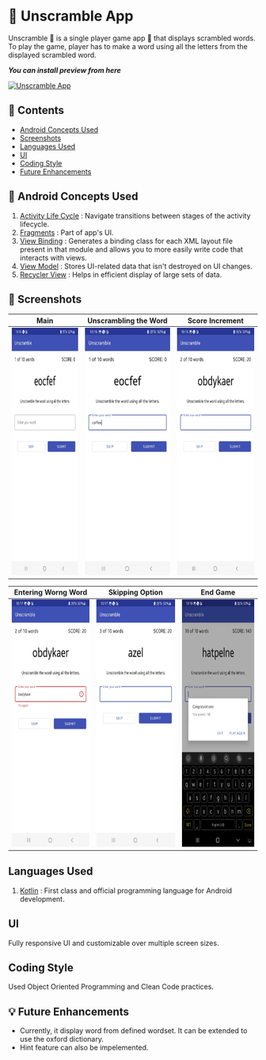:abcd: Unscramble App
======================

Unscramble :abcd: is  a single player game app :iphone: that displays scrambled words. To play the game, player has
to make a word using all the letters from the displayed scrambled word.

_**You can install preview from here**_

[![Unscramble App](https://img.shields.io/badge/Unscramble%20App-v1.0.0-brightgreen)]()

:scroll: Contents 
------------------
* [Android Concepts Used](https://github.com/rahulmangla28/Unscramble_App/edit/master/README.md#bookmark_tabs-android-concepts-used)
* [Screenshots](https://github.com/rahulmangla28/Unscramble_App/edit/master/README.md#camera_flash-screenshots)
* [Languages Used](https://github.com/rahulmangla28/Unscramble_App/edit/master/README.md#languages-used) 
* [UI](https://github.com/rahulmangla28/Unscramble_App/edit/master/README.md#ui)
* [Coding Style](https://github.com/rahulmangla28/Unscramble_App/edit/master/README.md#coding-style)
* [Future Enhancements](https://github.com/rahulmangla28/Unscramble_App/edit/master/README.md#bulb-future-enhancements)

:bookmark_tabs: Android Concepts Used
--------------------------------------

1. [Activity Life Cycle](https://developer.android.com/guide/components/activities/activity-lifecycle) : Navigate transitions between stages of the activity lifecycle.
2. [Fragments](https://developer.android.com/guide/fragments?gclid=EAIaIQobChMIsK261LHG-QIVgJRmAh0dMwBsEAAYASAAEgIaD_D_BwE&gclsrc=aw.ds) : Part of app's UI.
3. [View Binding](https://developer.android.com/topic/libraries/view-binding) : Generates a binding class for each XML layout file present in that module and allows                                                                                   you to more easily write code that interacts with views.
4. [View Model](https://developer.android.com/topic/libraries/architecture/viewmodel) : Stores UI-related data that isn't destroyed on UI changes. 
5. [Recycler View](https://developer.android.com/guide/topics/ui/layout/recyclerview?gclid=EAIaIQobChMI5KH0g7PG-QIV6pJmAh0fwgsGEAAYASAAEgIHD_D_BwE&gclsrc=aw.ds) :        Helps in efficient display of large sets of data.

:camera_flash: Screenshots
---------------------------

Main | Unscrambling the Word | Score Increment 
--- | --- | --- | 
<img src="https://github.com/rahulmangla28/Unscramble_App/blob/master/Animations/screenshot_1.jpg" height="500" width="300" > | <img src="https://github.com/rahulmangla28/Unscramble_App/blob/master/Animations/screenshot_2.jpg" height="500" width="300" > | <img src="https://github.com/rahulmangla28/Unscramble_App/blob/master/Animations/screenshot_3.jpg" height="500" width="300" >  

Entering Worng Word | Skipping Option | End Game
--- | --- | --- |
<img src="https://github.com/rahulmangla28/Unscramble_App/blob/master/Animations/screenshot_4.jpg" height="500" width="300" > | <img src="https://github.com/rahulmangla28/Unscramble_App/blob/master/Animations/screenshot_5.jpg" height="500" width="300" > | <img src="https://github.com/rahulmangla28/Unscramble_App/blob/master/Animations/screenshot_6.jpg" height="500" width="300" > 


Languages Used
---------------

1. [Kotlin](https://kotlinlang.org/docs/home.html) : First class and official programming language for Android development.

UI
---

Fully responsive UI and customizable over multiple screen sizes.

Coding Style
-------------

Used Object Oriented Programming and Clean Code practices.

:bulb: Future Enhancements
--------------------

* Currently, it display word from defined wordset. It can be extended to use the oxford dictionary.
* Hint feature can also be impelemented.

